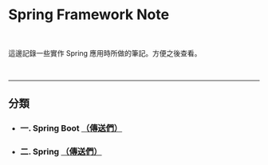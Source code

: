 # Spring Framework Note

<br>

這邊記錄一些實作 Spring 應用時所做的筆記。方便之後查看。

<br>

------------------------

## 分類

* ### 一. Spring Boot  [（傳送們）](./spring-boot)

* ### 二. Spring [（傳送們）](./spring/README.md)
